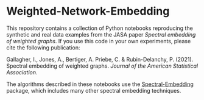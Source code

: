 # Weighted-Network-Embedding

This repository contains a collection of Python notebooks reproducing the synthetic and real data examples from the JASA paper *Spectral embedding of weighted graphs*. If you use this code in your own experiments, please cite the following publication:

Gallagher, I., Jones, A., Bertiger, A. Priebe, C. & Rubin-Delanchy, P. (2021). Spectral embedding of weighted graphs. *Journal of the American Statistical Association*.

The algorithms described in these notebooks use the <a href="https://github.com/iggallagher/Spectral-Embedding">Spectral-Embedding</a> package, which includes many other spectral embedding techniques.
